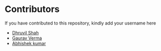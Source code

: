 # Contributors

If you have contributed to this repository, kindly add your username here

- [Dhruvil Shah](https://github.com/d-s-2803)
- [Gaurav Verma](https://github.com/thegauravverma)
- [Abhishek kumar](https://github.com/avik001)
